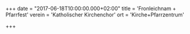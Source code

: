 +++
date = "2017-06-18T10:00:00.000+02:00"
title = 'Fronleichnam + Pfarrfest'
verein = 'Katholischer Kirchenchor'
ort = 'Kirche+Pfarrzentrum'

+++

      